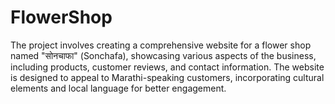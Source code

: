 # FlowerShop
The project involves creating a comprehensive website for a flower shop named "सोनचाफा" (Sonchafa), showcasing various aspects of the business, including products, customer reviews, and contact information. The website is designed to appeal to Marathi-speaking customers, incorporating cultural elements and local language for better engagement.
